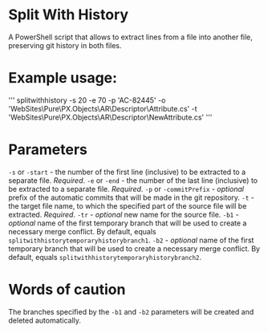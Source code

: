 # Split With History

A PowerShell script that allows to extract lines from a file into another file, preserving git history in both files.

# Example usage:

'''
splitwithhistory -s 20 -e 70 -p 'AC-82445' -o 'WebSites\Pure\PX.Objects\AR\Descriptor\Attribute.cs' -t 'WebSites\Pure\PX.Objects\AR\Descriptor\NewAttribute.cs'
'''

# Parameters

`-s` or `-start` - the number of the first line (inclusive) to be extracted to a separate file. *Required*.
`-e` or `-end` - the number of the last line (inclusive) to be extracted to a separate file. *Required*.
`-p` or `-commitPrefix` - _optional_ prefix of the automatic commits that will be made in the git repository.
`-t` - the target file name, to which the specified part of the source file will be extracted. *Required*.
`-tr` - _optional_ new name for the source file.
`-b1` - _optional_ name of the first temporary branch that will be used to create a necessary merge conflict. By default, equals `splitwithhistorytemporaryhistorybranch1`.
`-b2` - _optional_ name of the first temporary branch that will be used to create a necessary merge conflict. By default, equals `splitwithhistorytemporaryhistorybranch2`.

# Words of caution

The branches specified by the `-b1` and `-b2` parameters will be created and deleted automatically.
